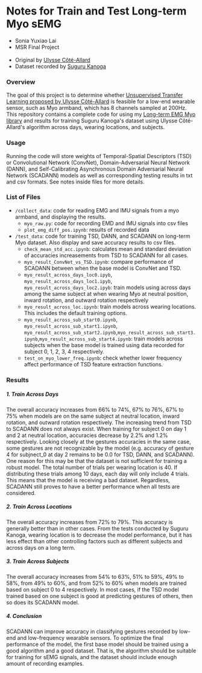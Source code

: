 # Notes for Train and Test Long-term Myo sEMG
* Sonia Yuxiao Lai
* MSR Final Project  
&nbsp;
* Original by [Ulysse Côté-Allard](https://github.com/UlysseCoteAllard/LongTermEMG)
* Dataset recorded by [Suguru Kanoga](https://github.com/Suguru55/Wearable_Sensor_Long-term_sEMG_Dataset)


### Overview
The goal of this project is to determine whether [Unsupervised Transfer Learning proposed by Ulysse Côté-Allard](https://ieeexplore.ieee.org/document/9207910) is feasible for a low-end wearable sensor, such as Myo armband, which has 8 channels sampled at 200Hz. This repository contains a complete code for using my [Long-term EMG Myo library](https://github.com/aonai/long_term_EMG_myo) and results for training Suguru Kanoga's dataset using Ulysse Côté-Allard's algorithm across days, wearing locations, and subjects. 

### Usage
Running the code will store weights of Temporal-Spatial Descriptors (TSD) or Convolutional Network (ConvNet), Domain-Adversarial Neural Network (DANN), and Self-Calibrating Asynchronous Domain Adversarial Neural Network (SCADANN) models as well as corresponding testing results in txt and csv formats. See notes inside files for more details. 

### List of Files 
* `/collect_data`: code for reading EMG and IMU signals from a myo armband, and displaying the results.
    * `myo_raw.py`: code for recording EMD and IMU signals into csv files
    * `plot_emg_diff_pos.ipynb`: results of recorded data
* `/test_data`: code for training TSD, DANN, and SCADANN on long-term Myo dataset. Also display and save accuracy results to csv files.
    * `check_mean_std_acc.ipynb`: calculates mean and standard deviation of accuracies increasements from TSD to SCADANN for all cases. 
    * `myo_result_ConvNet_vs_TSD.ipynb`: compare performance of SCADANN between when the base model is ConvNet and TSD.  
    * `myo_result_across_days_loc0.ipyb`,  `myo_result_across_days_loc1.ipyb`,  `myo_result_across_days_loc2.ipyb`: train models using across days among the same subject at when wearing Myo at neutral position, inward rotation, and outward rotation respectively 
    * `myo_result_across_loc.ipynb`: train models across wearing locations. This includes the default training options.  
    * `myo_result_across_sub_start0.ipynb`, `myo_result_across_sub_start1.ipynb`, `myo_result_across_sub_start2.ipynb`,`myo_result_across_sub_start3.ipynb`,`myo_result_across_sub_start4.ipynb`: train models across subjects when the base model is trained using data recorded for subject 0, 1, 2, 3, 4 respectively. 
    * `test_on_myo_lower_freq.ipynb`: check whether lower frequency affect performance of TSD feature extraction functions. 

### Results
##### 1. Train Across Days
The overall accuracy increases from 66% to 74%, 67% to 76%, 67% to 75% when models are on the same subject at neutral location, inward rotation, and outward rotation respectively. 
The increasing trend from TSD to SCADANN does not always exist. When training for subject 0 on day 1 and 2 at neutral location, accuracies decrease by 2.2% and 1.2% respectively. Looking closely at the gestures accuracies in the same case, some gestures are not recognizable by the model (e.g. accuracy of gesture 4 for subjnect_0 at day 2 remains to be 0.0 for TSD, DANN, and SCADANN). One reason for this may be that the dataset is not sufficient for training a robust model. The total number of trials per wearing location is 40. If distributing these trials among 10 days, each day will only include 4 trials. This means that the model is receiving a bad dataset. Regardless, SCADANN still proves to have a better performance when all tests are considered.
##### 2. Train Across Locations
The overall accuracy increases from 72% to 79%. This accuracy is generally better than in other cases. From the tests conducted by Suguru Kanoga, wearing location is to decrease the model performance, but it has less effect than other controlling factors such as different subjects and across days on a long term.
##### 3. Train Across Subjects
The overall accuracy increases from 54% to 63%, 51% to 59%, 49% to 58%, from 49% to 60%, and from 52% to 60% when models are trained based on subject 0 to 4 respectively. In most cases, if the TSD model trained based on one subject is good at predicting gestures of others, then so does its SCADANN model. 
##### 4. Conclusion
SCADANN can improve accuracy in classifying gestures recorded by low-end and low-frequency wearable sensors. To optimize the final performance of the model, the first base model should be trained using a good algorithm and a good dataset. That is, the algorithm should be suitable for training for sEMG signals, and the dataset should include enough amount of recording examples.